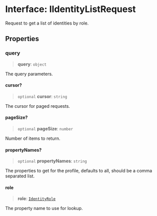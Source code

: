 # Interface: IIdentityListRequest

Request to get a list of identities by role.

## Properties

### query

> **query**: `object`

The query parameters.

#### cursor?

> `optional` **cursor**: `string`

The cursor for paged requests.

#### pageSize?

> `optional` **pageSize**: `number`

Number of items to return.

#### propertyNames?

> `optional` **propertyNames**: `string`

The properties to get for the profile, defaults to all, should be a comma separated list.

#### role

> **role**: [`IdentityRole`](../enumerations/IdentityRole.md)

The property name to use for lookup.
